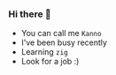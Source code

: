 
### Hi there 👋



- You can call me `Kanno`
- I've been busy recently
- Learning `zig`
- Look for a job :)

